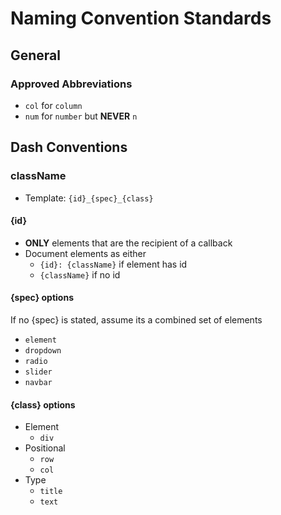 # Naming Convention Standards

## General

### Approved Abbreviations

* `col` for `column`
* `num` for `number` but **NEVER** `n`

## Dash Conventions

### className

* Template: `{id}_{spec}_{class}`

#### {id}

* **ONLY** elements that are the recipient of a callback
* Document elements as either
  * `{id}: {className}` if element has id
  * `{className}` if no id

#### {spec} options

If no {spec} is stated, assume its a combined set of elements

* `element`
* `dropdown`
* `radio`
* `slider`
* `navbar`

#### {class} options

* Element
  * `div`
* Positional
  * `row`
  * `col`
* Type
  * `title`
  * `text`
